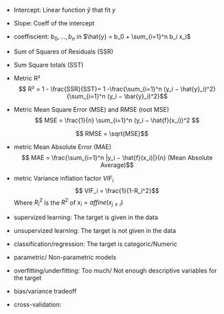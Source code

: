 - Intercept: Linear function $\hat{y}$ that fit $y$
- Slope: Coeff of the intercept
- coeffiscient: $b_0, ... , b_n$ in $\hat{y} = b_0 + \sum_{i=1}^n b_i x_i$
- Sum of Squares of Residuals (SSR)
- Sum Square totals (SST)
- Metric R²
$$ R² = 1 - \frac{SSR}{SST}= 1 -\frac{\sum_{i=1}^n (y_i − \hat{y}_i)^2}{\sum_{i=1}^n (y_i − \bar{y}_i)^2}$$

- Metric Mean Square Error (MSE) and RMSE (root MSE)
$$ MSE = \frac{1}{n} \sum_{i=1}^n (y_i − \hat{f}(x_i))^2 $$

$$ RMSE = \sqrt{MSE}$$
- metric Mean Absolute Error (MAE)
$$ MAE = \frac{\sum_{i=1}^n |y_i − \hat{f}(x_i)|}{n} (Mean Absolute Average)$$

- metric Variance inflation factor $VIF_i$
$$ VIF_i = \frac{1}{1-R_i^2}$$
 Where $R_i^2$ is the $R^2$ of $x_i = affine(x_{j\ne i})$

 - supervized learning: The target is given in the data

 - unsupervized learning: The target is not given in the data

 - classification/regression: The target is categoric/Numeric
 - parametric/
Non-parametric models

- overfitting/underfitting: Too much/ Not enough descriptive variables for the target

- bias/variance tradeoff

- cross-validation: 




